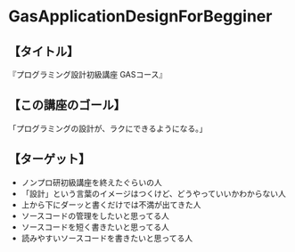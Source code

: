 # GasApplicationDesignForBegginer

## 【タイトル】

『プログラミング設計初級講座 GASコース』

## 【この講座のゴール】

「プログラミングの設計が、ラクにできるようになる。」

## 【ターゲット】
- ノンプロ研初級講座を終えたぐらいの人
- 「設計」という言葉のイメージはつくけど、どうやっていいかわからない人
- 上から下にダーッと書くだけでは不満が出てきた人
- ソースコードの管理をしたいと思ってる人
- ソースコードを短く書きたいと思ってる人
- 読みやすいソースコードを書きたいと思ってる人
